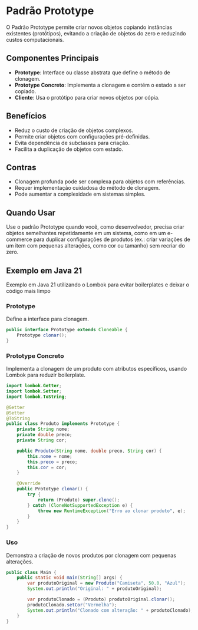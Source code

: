 # Padrão Prototype

O Padrão Prototype permite criar novos objetos copiando instâncias existentes (protótipos), evitando a criação de objetos do zero e reduzindo custos computacionais.

## Componentes Principais
- **Prototype**: Interface ou classe abstrata que define o método de clonagem.
- **Prototype Concreto**: Implementa a clonagem e contém o estado a ser copiado.
- **Cliente**: Usa o protótipo para criar novos objetos por cópia.

## Benefícios
- Reduz o custo de criação de objetos complexos.
- Permite criar objetos com configurações pré-definidas.
- Evita dependência de subclasses para criação.
- Facilita a duplicação de objetos com estado.

## Contras
- Clonagem profunda pode ser complexa para objetos com referências.
- Requer implementação cuidadosa do método de clonagem.
- Pode aumentar a complexidade em sistemas simples.

## Quando Usar
Use o padrão Prototype quando você, como desenvolvedor, precisa criar objetos semelhantes repetidamente em um sistema, como em um e-commerce para duplicar configurações de produtos (ex.: criar variações de um item com pequenas alterações, como cor ou tamanho) sem recriar do zero.

## Exemplo em Java 21 

Exemplo em Java 21 utilizando o Lombok para evitar boilerplates e deixar o código mais limpo

### Prototype
Define a interface para clonagem.

```java
public interface Prototype extends Cloneable {
    Prototype clonar();
}
```

### Prototype Concreto
Implementa a clonagem de um produto com atributos específicos, usando Lombok para reduzir boilerplate.

```java
import lombok.Getter;
import lombok.Setter;
import lombok.ToString;

@Getter
@Setter
@ToString
public class Produto implements Prototype {
    private String nome;
    private double preco;
    private String cor;

    public Produto(String nome, double preco, String cor) {
        this.nome = nome;
        this.preco = preco;
        this.cor = cor;
    }

    @Override
    public Prototype clonar() {
        try {
            return (Produto) super.clone();
        } catch (CloneNotSupportedException e) {
            throw new RuntimeException("Erro ao clonar produto", e);
        }
    }
}
```

### Uso
Demonstra a criação de novos produtos por clonagem com pequenas alterações.

```java
public class Main {
    public static void main(String[] args) {
        var produtoOriginal = new Produto("Camiseta", 50.0, "Azul");
        System.out.println("Original: " + produtoOriginal);

        var produtoClonado = (Produto) produtoOriginal.clonar();
        produtoClonado.setCor("Vermelha");
        System.out.println("Clonado com alteração: " + produtoClonado);
    }
}
```